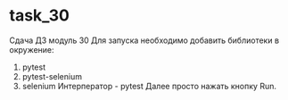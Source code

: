 # task_30
Сдача ДЗ модуль 30
Для запуска необходимо добавить библиотеки в окружение:
1) pytest
2) pytest-selenium
3) selenium
Интерператор - pytest
Далее просто нажать кнопку Run.
